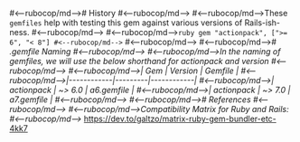 #<--rubocop/md--># History
#<--rubocop/md-->
#<--rubocop/md-->These `gemfiles` help with testing this gem against various versions of Rails-ish-ness.
#<--rubocop/md-->
#<--rubocop/md-->```ruby
gem "actionpack", [">= 6", "< 8"]
#<--rubocop/md-->```
#<--rubocop/md-->
#<--rubocop/md--># *.gemfile Naming
#<--rubocop/md-->
#<--rubocop/md-->In the naming of gemfiles, we will use the below shorthand for actionpack and version
#<--rubocop/md-->
#<--rubocop/md-->| Gem        | Version | Gemfile    |
#<--rubocop/md-->|------------|---------|------------|
#<--rubocop/md-->| actionpack | ~> 6.0  | a6.gemfile |
#<--rubocop/md-->| actionpack | ~> 7.0  | a7.gemfile |
#<--rubocop/md-->
#<--rubocop/md--># References
#<--rubocop/md-->
#<--rubocop/md-->Compatibility Matrix for Ruby and Rails:
#<--rubocop/md-->* https://dev.to/galtzo/matrix-ruby-gem-bundler-etc-4kk7
